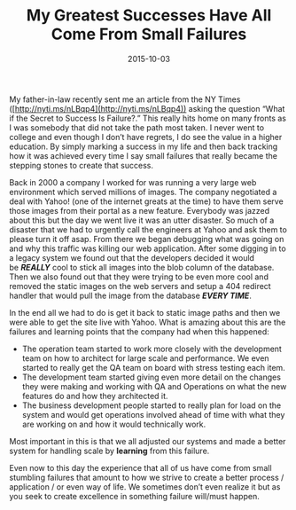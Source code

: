 ﻿---
title: 'My Greatest Successes Have All Come From Small Failures'
tags:
- Startup
- Entrepreneurship
date: 2015-10-03
---

My father-in-law recently sent me an article from the NY Times ([http://nyti.ms/nLBqp4](http://nyti.ms/nLBqp4)) asking the question “What if the Secret to Success Is Failure?.” This really hits home on many fronts as I was somebody that did not take the path most taken. I never went to college and even though I don’t have regrets, I do see the value in a higher education. By simply marking a success in my life and then back tracking how it was achieved every time I say small failures that really became the stepping stones to create that success.

Back in 2000 a company I worked for was running a very large web environment which served millions of images. The company negotiated a deal with Yahoo! (one of the internet greats at the time) to have them serve those images from their portal as a new feature. Everybody was jazzed about this but the day we went live it was an utter disaster. So much of a disaster that we had to urgently call the engineers at Yahoo and ask them to please turn it off asap. From there we began debugging what was going on and why this traffic was killing our web application. After some digging in to a legacy system we found out that the developers decided it would be ___REALLY___ cool to stick all images into the blob column of the database. Then we also found out that they were trying to be even more cool and removed the static images on the web servers and setup a 404 redirect handler that would pull the image from the database ___EVERY TIME___.

In the end all we had to do is get it back to static image paths and then we were able to get the site live with Yahoo. What is amazing about this are the failures and learning points that the company had when this happened:

- The operation team started to work more closely with the development team on how to architect for large scale and performance. We even started to really get the QA team on board with stress testing each item.
- The development team started giving even more detail on the changes they were making and working with QA and Operations on what the new features do and how they architected it.
- The business development people started to really plan for load on the system and would get operations involved ahead of time with what they are working on and how it would technically work.

Most important in this is that we all adjusted our systems and made a better system for handling scale by __learning__ from this failure.

Even now to this day the experience that all of us have come from small stumbling failures that amount to how we strive to create a better process / application / or even way of life. We sometimes don’t even realize it but as you seek to create excellence in something failure will/must happen.

